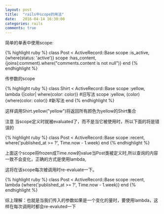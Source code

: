 ```yaml
---
layout: post
title:  "rails中scope的用法"
date:   2016-04-14 16:30:00
categories: rails
comments: true
---
```


简单的单表中使用scope:

{% highlight ruby %}
class Post < ActiveRecord::Base
  scope :is_active, {where(status: 'active')}
  scope :has_content, {joins(:comment).where("comments.content is not null")}
end
{% endhighlight %}

传参数的scope

{% highlight ruby %}
class Shirt < ActiveRecord::Base
   scope :yellow, lambda {|color| where(color: color)}         #旧写法
   scope :yellow, (color){where(color: color)}                 #新写法
end
{% endhighlight %}

这样调用Shirt.yellow("yellow")将返回所有颜色为yellow的Shirt集合

注意 当scope定义时就被evaluated了，而不是当它被使用时，所以下面的将是错误的

{% highlight ruby %}
class Post < ActiveRecord::Base
  scope :recent, where('published_at >= ?', Time.now - 1.week)
end
{% endhighlight %}

上面这个scope将frozen成Time.now的value当Post类被定义时,所以查询的内容一致不会变化，正确的方式是使用lambda,

这将在该scope每次被调用时re-evaluate一下。

{% highlight ruby %}
class Post < ActiveRecord::Base
    scope :recent, lambda {where('published_at >= ?', Time.now - 1.week)}
end
{% endhighlight %}

综上理解：也就是当我们传入的参数如果是一个变化的量时，要使用lambda，这样在每次调用时都会re-evaluted一下
